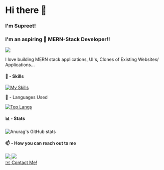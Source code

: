 # Hi there 👋

### I'm Supreet!

### I'm an aspiring 🌱 MERN-Stack Developer!!
<img src="https://user-images.githubusercontent.com/67435863/233791049-1e83ce1d-18a8-4559-b292-c49d80b69083.png"/>


I love building MERN stack applications, UI's, Clones of Existing Websites/ Applications...


#### 🤹 - Skills

[![My Skills](https://skillicons.dev/icons?i=html,css,tailwind,bootstrap,js,react,next,express,nodejs,mysql,mongo,java,c,cpp&perline=5)](https://skillicons.dev)

🔧 - Languages Used

[![Top Langs](https://github-readme-stats.vercel.app/api/top-langs/?username=anuraghazra&layout=compact)](https://github.com/anuraghazra/github-readme-stats)

#### 📊 - Stats

![Anurag's GitHub stats](https://github-readme-stats.vercel.app/api?username=supreet-ss&show_icons=true)

#### 📫 - How you can reach out to me

  <a href="https://skillicons.dev">
    <img src="https://skillicons.dev/icons?i=twitter" />
  </a>

  <a href="https://linkedin.com/in/supreet-s-s">
    <img src="https://skillicons.dev/icons?i=linkedin" />
  </a>
 <br/>

<a href="mailto:supreetsup36@gmail.com" styles="text-decoration:none;">
    ✉️ Contact Me!
</a>

